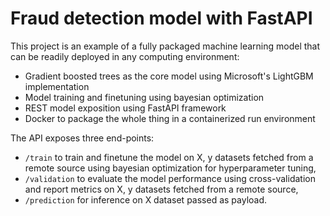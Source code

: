 # Fraud detection model with FastAPI

This project is an example of a fully packaged machine learning model that can be readily deployed in any computing environment:
- Gradient boosted trees as the core model using Microsoft's LightGBM implementation
- Model training and finetuning using bayesian optimization
- REST model exposition using FastAPI framework
- Docker to package the whole thing in a containerized run environment


The API exposes three end-points:
- `/train` to train and finetune the model on X, y datasets fetched from a remote source using bayesian optimization for hyperparameter tuning,
- `/validation` to evaluate the model performance using cross-validation and report metrics on X, y datasets fetched from a remote source,
- `/prediction` for inference on X dataset passed as payload.